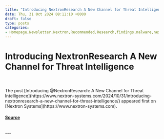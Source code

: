 ```yaml
---
title: "Introducing NextronResearch A New Channel for Threat Intelligence"
date: Thu, 31 Oct 2024 08:11:10 +0000
draft: false
type: posts
categories: 
- Homepage,Newsletter,Nextron,Recommended,Research,findings,malware,nextron,samples,signatures,threat research,Twitter,YARA
---
```

# Introducing NextronResearch A New Channel for Threat Intelligence

<br/>

<br/>
The post [Introducing @NextronResearch: A New Channel for Threat Intelligence](https://www.nextron-systems.com/2024/10/31/introducing-nextronresearch-a-new-channel-for-threat-intelligence/) appeared first on [Nextron Systems](https://www.nextron-systems.com).

#### [Source](https://www.nextron-systems.com/2024/10/31/introducing-nextronresearch-a-new-channel-for-threat-intelligence/)

<br/>
---
